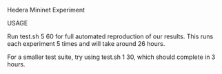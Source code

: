 Hedera Mininet Experiment

USAGE

Run test.sh 5 60 for full automated reproduction of our results. 
This runs each experiment 5 times and will take around 26 hours.

For a smaller test suite, try using test.sh 1 30, which should
complete in 3 hours.
